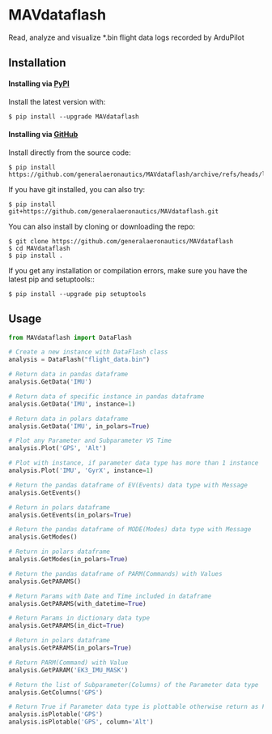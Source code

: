 # MAVdataflash
Read, analyze and visualize *.bin flight data logs recorded by ArduPilot

## Installation
#### Installing via [PyPI](https://pypi.org/project/MAVdataflash/)
Install the latest version with:
```
$ pip install --upgrade MAVdataflash
```
#### Installing via [GitHub](https://github.com/generalaeronautics/MAVdataflash)
Install directly from the source code:

    $ pip install https://github.com/generalaeronautics/MAVdataflash/archive/refs/heads/latest.zip

If you have git installed, you can also try:

    $ pip install git+https://github.com/generalaeronautics/MAVdataflash.git

You can also install by cloning or downloading the repo:

    $ git clone https://github.com/generalaeronautics/MAVdataflash
    $ cd MAVdataflash
    $ pip install .

If you get any installation or compilation errors, make sure you have the latest pip and setuptools::

    $ pip install --upgrade pip setuptools

## Usage
```python
from MAVdataflash import DataFlash
```
```python
# Create a new instance with DataFlash class
analysis = DataFlash("flight_data.bin")
```

```python
# Return data in pandas dataframe
analysis.GetData('IMU')

# Return data of specific instance in pandas dataframe
analysis.GetData('IMU', instance=1)

# Return data in polars dataframe
analysis.GetData('IMU', in_polars=True)
```

```python
# Plot any Parameter and Subparameter VS Time
analysis.Plot('GPS', 'Alt')

# Plot with instance, if parameter data type has more than 1 instance
analysis.Plot('IMU', 'GyrX', instance=1)
```

```python
# Return the pandas dataframe of EV(Events) data type with Message
analysis.GetEvents()

# Return in polars dataframe
analysis.GetEvents(in_polars=True)
```

```python
# Return the pandas dataframe of MODE(Modes) data type with Message
analysis.GetModes()

# Return in polars dataframe
analysis.GetModes(in_polars=True)
```

```python
# Return the pandas dataframe of PARM(Commands) with Values
analysis.GetPARAMS()

# Return Params with Date and Time included in dataframe
analysis.GetPARAMS(with_datetime=True)

# Return Params in dictionary data type
analysis.GetPARAMS(in_dict=True)

# Return in polars dataframe
analysis.GetPARAMS(in_polars=True)
```

```python
# Return PARM(Command) with Value
analysis.GetPARAM('EK3_IMU_MASK')
```

```python
# Return the list of Subparameter(Columns) of the Parameter data type
analysis.GetColumns('GPS')
```

```python
# Return True if Parameter data type is plottable otherwise return as False
analysis.isPlotable('GPS')
analysis.isPlotable('GPS', column='Alt')
```
